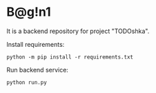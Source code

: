 # B@g!n1
It is a backend repository for project "TODOshka". 

Install requirements:
```
python -m pip install -r requirements.txt
```

Run backend service:
```
python run.py
```

